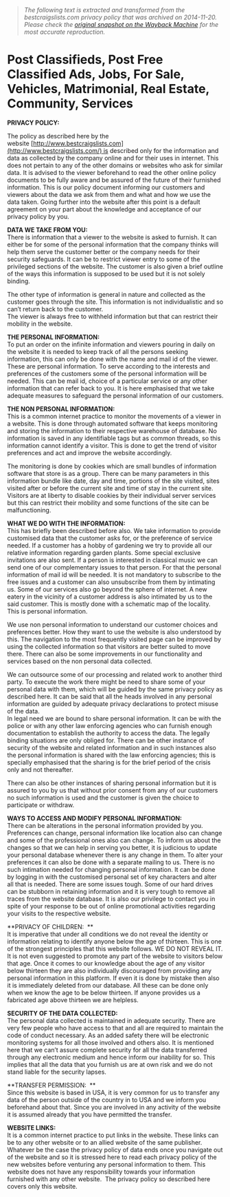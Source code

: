 > *The following text is extracted and transformed from the bestcraigslists.com privacy policy that was archived on 2014-11-20. Please check the [original snapshot on the Wayback Machine](https://web.archive.org/web/20141120110457id_/http%3A//www.bestcraigslists.com/index.php%3Fview%3Dpage%26pagename%3Dprivacy) for the most accurate reproduction.*

# Post Classifieds, Post Free Classified Ads, Jobs, For Sale, Vehicles, Matrimonial, Real Estate, Community, Services

**PRIVACY POLICY:**

The policy as described here by the website [http://www.bestcraigslists.com](http://www.bestcraigslists.com/) is described only for the information and data as collected by the company online and for their uses in internet. This does not pertain to any of the other domains or websites who ask for similar data. It is advised to the viewer beforehand to read the other online policy documents to be fully aware and be assured of the future of their furnished information. This is our policy document informing our customers and viewers about the data we ask from them and what and how we use the data taken. Going further into the website after this point is a default agreement on your part about the knowledge and acceptance of our privacy policy by you.

**DATA WE TAKE FROM YOU:**  
There is information that a viewer to the website is asked to furnish. It can either be for some of the personal information that the company thinks will help them serve the customer better or the company needs for their security safeguards. It can be to restrict viewer entry to some of the privileged sections of the website. The customer is also given a brief outline of the ways this information is supposed to be used but it is not solely binding.

The other type of information is general in nature and collected as the customer goes through the site. This information is not individualistic and so can’t return back to the customer.  
The viewer is always free to withheld information but that can restrict their mobility in the website.

**THE PERSONAL INFORMATION:**  
To put an order on the infinite information and viewers pouring in daily on the website it is needed to keep track of all the persons seeking information, this can only be done with the name and mail id of the viewer. These are personal information. To serve according to the interests and preferences of the customers some of the personal information will be needed. This can be mail id, choice of a particular service or any other information that can refer back to you. It is here emphasised that we take adequate measures to safeguard the personal information of our customers.

**THE NON PERSONAL INFORMATION:**  
This is a common internet practice to monitor the movements of a viewer in a website. This is done through automated software that keeps monitoring and storing the information to their respective warehouse of database. No information is saved in any identifiable tags but as common threads, so this information cannot identify a visitor. This is done to get the trend of visitor preferences and act and improve the website accordingly. 

The monitoring is done by cookies which are small bundles of information software that store is as a group. There can be many parameters in this information bundle like date, day and time, portions of the site visited, sites visited after or before the current site and time of stay in the current site.  Visitors are at liberty to disable cookies by their individual server services but this can restrict their mobility and some functions of the site can be malfunctioning.

**WHAT WE DO WITH THE INFORMATION:**  
This has briefly been described before also. We take information to provide customised data that the customer asks for, or the preference of service needed. If a customer has a hobby of gardening we try to provide all our relative information regarding garden plants. Some special exclusive invitations are also sent. If a person is interested in classical music we can send one of our complementary issues to that person. For that the personal information of mail id will be needed. It is not mandatory to subscribe to the free issues and a customer can also unsubscribe from them by intimating us. Some of our services also go beyond the sphere of internet. A new eatery in the vicinity of a customer address is also intimated by us to the said customer. This is mostly done with a schematic map of the locality. This is personal information.

We use non personal information to understand our customer choices and preferences better. How they want to use the website is also understood by this. The navigation to the most frequently visited page can be improved by using the collected information so that visitors are better suited to move there. There can also be some improvements in our functionality and services based on the non personal data collected. 

We can outsource some of our processing and related work to another third party. To execute the work there might be need to share some of your personal data with them, which will be guided by the same privacy policy as described here. It can be said that all the heads involved in any personal information are guided by adequate privacy declarations to protect misuse of the data.  
In legal need we are bound to share personal information. It can be with the police or with any other law enforcing agencies who can furnish enough documentation to establish the authority to access the data. The legally binding situations are only obliged for. There can be other instance of security of the website and related information and in such instances also the personal information is shared with the law enforcing agencies; this is specially emphasised that the sharing is for the brief period of the crisis only and not thereafter.

There can also be other instances of sharing personal information but it is assured to you by us that without prior consent from any of our customers no such information is used and the customer is given the choice to participate or withdraw.

**WAYS TO ACCESS AND MODIFY PERSONAL INFORMATION:**  
There can be alterations in the personal information provided by you. Preferences can change, personal information like location also can change and some of the professional ones also can change. To inform us about the changes so that we can help in serving you better, it is judicious to update your personal database whenever there is any change in them. To alter your preferences it can also be done with a separate mailing to us. There is no such intimation needed for changing personal information. It can be done by logging in with the customised personal set of key characters and alter all that is needed. There are some issues tough. Some of our hard drives can be stubborn in retaining information and it is very tough to remove all traces from the website database. It is also our privilege to contact you in spite of your response to be out of online promotional activities regarding your visits to the respective website.

**PRIVACY OF CHILDREN:  **  
It is imperative that under all conditions we do not reveal the identity or information relating to identify anyone below the age of thirteen. This is one of the strongest principles that this website follows. WE DO NOT REVEAL IT. It is not even suggested to promote any part of the website to visitors below that age. Once it comes to our knowledge about the age of any visitor below thirteen they are also individually discouraged from providing any personal information in this platform. If even it is done by mistake then also it is immediately deleted from our database. All these can be done only when we know the age to be below thirteen. If anyone provides us a fabricated age above thirteen we are helpless.

**SECURITY OF THE DATA COLLECTED:**  
The personal data collected is maintained in adequate security. There are very few people who have access to that and all are required to maintain the code of conduct necessary. As an added safety there will be electronic monitoring systems for all those involved and others also. It is mentioned here that we can’t assure complete security for all the data transferred through any electronic medium and hence inform our inability for so. This implies that all the data that you furnish us are at own risk and we do not stand liable for the security lapses. 

**TRANSFER PERMISSION:  **  
Since this website is based in USA, it is very common for us to transfer any data of the person outside of the country in to USA and we inform you beforehand about that. Since you are involved in any activity of the website it is assumed already that you have permitted the transfer.

**WEBSITE LINKS:**  
It is a common internet practice to put links in the website. These links can be to any other website or to an allied website of the same publisher. Whatever be the case the privacy policy of data ends once you navigate out of the website and so it is stressed here to read each privacy policy of the new websites before venturing any personal information to them. This website does not have any responsibility towards your information furnished with any other website.  The privacy policy so described here covers only this website.
